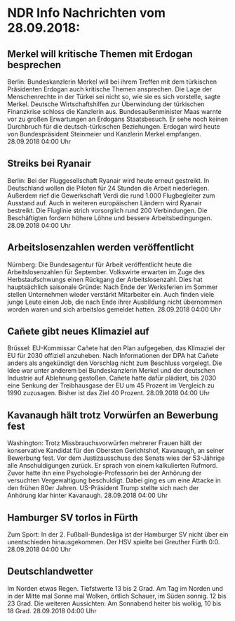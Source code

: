 # NDR Info Nachrichten vom 28.09.2018:


## Merkel will kritische Themen mit Erdogan besprechen
Berlin:         Bundeskanzlerin Merkel will bei ihrem Treffen mit dem türkischen Präsidenten Erdogan auch kritische Themen ansprechen. Die Lage der Menschenrechte in der Türkei sei nicht so, wie sie es sich vorstelle, sagte Merkel. Deutsche Wirtschaftshilfen zur Überwindung der türkischen Finanzkrise schloss die Kanzlerin aus. Bundesaußenminister Maas warnte vor zu großen Erwartungen an Erdogans Staatsbesuch. Er sehe noch keinen Durchbruch für die deutsch-türkischen Beziehungen. Erdogan wird heute von Bundespräsident Steinmeier und Kanzlerin Merkel empfangen. 28.09.2018 04:00 Uhr 

## Streiks bei Ryanair
Berlin: Bei der Fluggesellschaft Ryanair wird heute erneut gestreikt. In Deutschland wollen die Piloten für 24 Stunden die Arbeit niederlegen. Außerdem rief die Gewerkschaft Verdi die rund 1.000 Flugbegleiter zum Ausstand auf. Auch in weiteren europäischen Ländern wird Ryanair bestreikt. Die Fluglinie strich vorsorglich rund 200 Verbindungen. Die Beschäftigten fordern höhere Löhne und bessere Arbeitsbedingungen. 28.09.2018 04:00 Uhr 

## Arbeitslosenzahlen werden veröffentlicht
Nürnberg: Die Bundesagentur für Arbeit veröffentlicht heute die Arbeitslosenzahlen für September. Volkswirte erwarten im Zuge des Herbstaufschwungs einen Rückgang der Arbeitslosenzahl. Dies hat hauptsächlich saisonale Gründe: Nach Ende der Werksferien im Sommer stellen Unternehmen wieder verstärkt Mitarbeiter ein. Auch finden viele junge Leute einen Job, die nach Ende ihrer Ausbildung nicht übernommen worden waren und sich arbeitslos gemeldet hatten. 28.09.2018 04:00 Uhr 

## Cañete gibt neues Klimaziel auf
Brüssel:   EU-Kommissar Cañete hat den Plan aufgegeben, das Klimaziel der EU für 2030 offiziell anzuheben. Nach Informationen der DPA hat Cañete anders als angekündigt den Vorschlag nicht zum Beschluss vorgelegt. Die Idee war unter anderem bei Bundeskanzlerin Merkel und der deutschen Industrie auf Ablehnung gestoßen. Cañete hatte dafür plädiert, bis 2030 eine Senkung der Treibhausgase der EU um 45 Prozent im Vergleich zu 1990 zuzusagen. Bisher ist das Ziel 40 Prozent. 28.09.2018 04:00 Uhr 

## Kavanaugh hält trotz Vorwürfen an Bewerbung fest
Washington: Trotz Missbrauchsvorwürfen mehrerer Frauen hält der konservative Kandidat für den Obersten Gerichtshof, Kavanaugh, an seiner Bewerbung fest. Vor dem Justizausschuss des Senats wies der 53-Jährige alle Anschuldigungen zurück. Er sprach von einem kalkulierten Rufmord. Zuvor hatte ihn eine Psychologie-Professorin bei der Anhörung der versuchten Vergewaltigung beschuldigt. Dabei ging es um eine Attacke in den frühen 80er Jahren. US-Präsident Trump stellte sich nach der Anhörung klar hinter Kavanaugh. 28.09.2018 04:00 Uhr 

## Hamburger SV torlos in Fürth
Zum Sport: In der 2. Fußball-Bundesliga ist der Hamburger SV nicht über ein unentschieden hinausgekommen. Der HSV spielte bei Greuther Fürth 0:0. 28.09.2018 04:00 Uhr 

## Deutschlandwetter
Im Norden etwas Regen. Tiefstwerte 13 bis 2 Grad. Am Tag im Norden und in der Mitte mal Sonne mal Wolken, örtlich Schauer, im Süden sonnig. 12  bis 23 Grad. Die weiteren Aussichten: Am Sonnabend heiter bis wolkig, 10 bis 18 Grad. 28.09.2018 04:00 Uhr 

